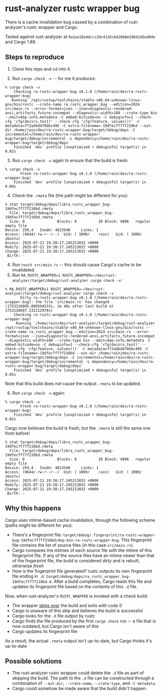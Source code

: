 # rust-analyzer rustc wrapper bug

There is a cache invalidation bug caused by a combination of rust-analyzer's rustc wrapper and Cargo.

Tested against rust-analyzer at `9a1ee18e4dccc29c41d5c642860e58641d5ed0de` and Cargo 1.88.

## Steps to reproduce

1. Clone this repo and cd into it.

2. Run `cargo check -v` -- for me it produces:

  ```
  % cargo check -v
      Checking ra-rustc-wrapper-bug v0.1.0 (/home/rain/dev/ra-rustc-wrapper-bug)
     Running `/opt/rustup/toolchains/stable-x86_64-unknown-linux-gnu/bin/rustc --crate-name ra_rustc_wrapper_bug --edition=2024 src/main.rs --error-format=json --json=diagnostic-rendered-ansi,artifacts,future-incompat --diagnostic-width=180 --crate-type bin --emit=dep-info,metadata -C embed-bitcode=no -C debuginfo=2 --check-cfg 'cfg(docsrs,test)' --check-cfg 'cfg(feature, values())' -C metadata=ff2adbd4766bc495 -C extra-filename=-19dfec7f77f210bd --out-dir /home/rain/dev/ra-rustc-wrapper-bug/target/debug/deps -C incremental=/home/rain/dev/ra-rustc-wrapper-bug/target/debug/incremental -L dependency=/home/rain/dev/ra-rustc-wrapper-bug/target/debug/deps`
      Finished `dev` profile [unoptimized + debuginfo] target(s) in 0.02s
  ```

3. Run `cargo check -v` again to ensure that the build is fresh:

  ```
  % cargo check -v
         Fresh ra-rustc-wrapper-bug v0.1.0 (/home/rain/dev/ra-rustc-wrapper-bug)
      Finished `dev` profile [unoptimized + debuginfo] target(s) in 0.00s
  ```

4. Check the `.rmeta` file (the path might be different for you):

  ```
  % stat target/debug/deps/libra_rustc_wrapper_bug-19dfec7f77f210bd.rmeta
    File: target/debug/deps/libra_rustc_wrapper_bug-19dfec7f77f210bd.rmeta
    Size: 0               Blocks: 0          IO Block: 4096   regular empty file
  Device: 259,4   Inode: 4823540     Links: 1
  Access: (0644/-rw-r--r--)  Uid: ( 1000/    rain)   Gid: ( 1000/  ubuntu)
  Access: 2025-07-21 19:38:17.245213032 +0000
  Modify: 2025-07-21 19:38:17.245213032 +0000
  Change: 2025-07-21 19:38:17.245213032 +0000
   Birth: -
  ```

4. Run `touch src/main.rs` -- this should cause Cargo's cache to be invalidated.
5. Run `RA_RUSTC_WRAPPER=1 RUSTC_WRAPPER=~/dev/rust-analyzer/target/debug/rust-analyzer cargo check -v`:

  ```
  % RA_RUSTC_WRAPPER=1 RUSTC_WRAPPER=~/dev/rust-analyzer/target/debug/rust-analyzer cargo check -v
         Dirty ra-rustc-wrapper-bug v0.1.0 (/home/rain/dev/ra-rustc-wrapper-bug): the file `src/main.rs` has changed (1753126805.099594533s, 1m 48s after last build at 1753126697.231212978s)
      Checking ra-rustc-wrapper-bug v0.1.0 (/home/rain/dev/ra-rustc-wrapper-bug)
       Running `/home/rain/dev/rust-analyzer/target/debug/rust-analyzer /opt/rustup/toolchains/stable-x86_64-unknown-linux-gnu/bin/rustc --crate-name ra_rustc_wrapper_bug --edition=2024 src/main.rs --error-format=json --json=diagnostic-rendered-ansi,artifacts,future-incompat --diagnostic-width=180 --crate-type bin --emit=dep-info,metadata -C embed-bitcode=no -C debuginfo=2 --check-cfg 'cfg(docsrs,test)' --check-cfg 'cfg(feature, values())' -C metadata=ff2adbd4766bc495 -C extra-filename=-19dfec7f77f210bd --out-dir /home/rain/dev/ra-rustc-wrapper-bug/target/debug/deps -C incremental=/home/rain/dev/ra-rustc-wrapper-bug/target/debug/incremental -L dependency=/home/rain/dev/ra-rustc-wrapper-bug/target/debug/deps`
      Finished `dev` profile [unoptimized + debuginfo] target(s) in 0.05s
  ```

  Note that this build does not cause the output `.rmeta` to be updated.

6. Run `cargo check -v` again:

  ```
  % cargo check -v
         Fresh ra-rustc-wrapper-bug v0.1.0 (/home/rain/dev/ra-rustc-wrapper-bug)
      Finished `dev` profile [unoptimized + debuginfo] target(s) in 0.02s
  ```

Cargo now believes the build is fresh, but the `.rmeta` is still the same one from before!

  ```
  % stat target/debug/deps/libra_rustc_wrapper_bug-19dfec7f77f210bd.rmeta
    File: target/debug/deps/libra_rustc_wrapper_bug-19dfec7f77f210bd.rmeta
    Size: 0               Blocks: 0          IO Block: 4096   regular empty file
  Device: 259,4   Inode: 4823540     Links: 1
  Access: (0644/-rw-r--r--)  Uid: ( 1000/    rain)   Gid: ( 1000/  ubuntu)
  Access: 2025-07-21 19:38:17.245213032 +0000
  Modify: 2025-07-21 19:38:17.245213032 +0000
  Change: 2025-07-21 19:38:17.245213032 +0000
   Birth: -
  ```

## Why this happens

Cargo uses mtime-based cache invalidation, through the following scheme (paths might be different for you):

* There's a fingerprint file: `target/debug/.fingerprint/ra-rustc-wrapper-bug-19dfec7f77f210bd/dep-bin-ra-rustc-wrapper-bug`. This fingerprint file contains the list of source files (in this case `src/main.rs`).
* Cargo compares the mtimes of each source file with the mtime of this fingerprint file. If any of the source files have an mtime newer than that of the fingerprint file, the build is considered *dirty* and is rebuilt, otherwise *fresh*
* How is the fingerprint file generated? rustc outputs its own fingerprint file ending in `.d`: `target/debug/deps/ra_rustc_wrapper_bug-19dfec7f77f210bd.d`. After a build completes, Cargo reads this file and updates its fingerprint file based on the contents of this `.d` file.

Now, when rust-analyzer's `RUSTC_WRAPPER` is invoked with a check build:

* The wrapper [skips over](https://github.com/rust-lang/rust-analyzer/blame/9a1ee18e4dccc29c41d5c642860e58641d5ed0de/crates/rust-analyzer/src/bin/rustc_wrapper.rs#L41-L43) the build and exits with code 0
* Cargo is unaware of this skip and believes the build is successful
* Cargo looks for the `.d` file output by rustc
* Cargo finds the file produced by the first `cargo check` run -- a file that is now outdated, but Cargo isn't aware of this
* Cargo updates its fingerprint file

As a result, the actual `.rmeta` output isn't up-to-date, but Cargo thinks it's up-to-date

## Possible solutions

* The rust-analyzer rustc wrapper could delete the `.d` file as part of skipping the build. The path to the `.d` file can be constructed through a combination of `--out-dir`, `--crate-name`, `--crate-type`, and `-C metadata`.
* Cargo could somehow be made aware that the build didn't happen.
